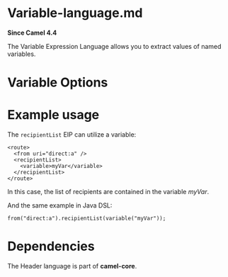# Variable-language.md

**Since Camel 4.4**

The Variable Expression Language allows you to extract values of named
variables.

# Variable Options

# Example usage

The `recipientList` EIP can utilize a variable:

    <route>
      <from uri="direct:a" />
      <recipientList>
        <variable>myVar</variable>
      </recipientList>
    </route>

In this case, the list of recipients are contained in the variable
*myVar*.

And the same example in Java DSL:

    from("direct:a").recipientList(variable("myVar"));

# Dependencies

The Header language is part of **camel-core**.
